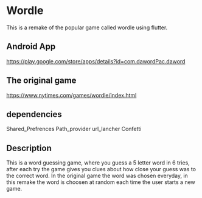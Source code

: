 # Wordle

This is a remake of the popular game called wordle using flutter.

## Android App

https://play.google.com/store/apps/details?id=com.dawordPac.daword

## The original game

https://www.nytimes.com/games/wordle/index.html

## dependencies

Shared_Prefrences
Path_provider
url_lancher
Confetti

## Description
This is a word guessing game, where you guess a 5 letter word in 6 tries, after each try the game gives you clues about how close your guess was to the correct word.
In the original game the word was chosen everyday, in this remake the word is choosen at random each time the user starts a new game.
